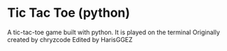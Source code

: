 # Tic Tac Toe (python)
A tic-tac-toe game built with python. It is played on the terminal
Originally created by chryzcode
Edited by HarisGGEZ
